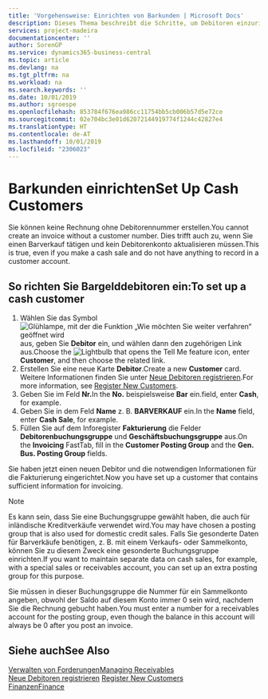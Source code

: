 ```yaml
---
title: 'Vorgehensweise: Einrichten von Barkunden | Microsoft Docs'
description: Dieses Thema beschreibt die Schritte, um Debitoren einzurichten, der in bar bezahlt.
services: project-madeira
documentationcenter: ''
author: SorenGP
ms.service: dynamics365-business-central
ms.topic: article
ms.devlang: na
ms.tgt_pltfrm: na
ms.workload: na
ms.search.keywords: ''
ms.date: 10/01/2019
ms.author: sgroespe
ms.openlocfilehash: 853784f676ea986cc11754bb5cb006b57d5e72ce
ms.sourcegitcommit: 02e704bc3e01d62072144919774f1244c42827e4
ms.translationtype: HT
ms.contentlocale: de-AT
ms.lasthandoff: 10/01/2019
ms.locfileid: "2306023"
---
```

# <a name="set-up-cash-customers"></a><span data-ttu-id="cb1e9-103">Barkunden einrichten</span><span class="sxs-lookup"><span data-stu-id="cb1e9-103">Set Up Cash Customers</span></span>
<span data-ttu-id="cb1e9-104">Sie können keine Rechnung ohne Debitorennummer erstellen.</span><span class="sxs-lookup"><span data-stu-id="cb1e9-104">You cannot create an invoice without a customer number.</span></span> <span data-ttu-id="cb1e9-105">Dies trifft auch zu, wenn Sie einen Barverkauf tätigen und kein Debitorenkonto aktualisieren müssen.</span><span class="sxs-lookup"><span data-stu-id="cb1e9-105">This is true, even if you make a cash sale and do not have anything to record in a customer account.</span></span>  

## <a name="to-set-up-a-cash-customer"></a><span data-ttu-id="cb1e9-106">So richten Sie Bargelddebitoren ein:</span><span class="sxs-lookup"><span data-stu-id="cb1e9-106">To set up a cash customer</span></span>  
1.  <span data-ttu-id="cb1e9-107">Wählen Sie das Symbol ![Glühlampe, mit der die Funktion „Wie möchten Sie weiter verfahren“ geöffnet wird](media/ui-search/search_small.png "Wie möchten Sie weiter verfahren?") aus, geben Sie **Debitor** ein, und wählen dann den zugehörigen Link aus.</span><span class="sxs-lookup"><span data-stu-id="cb1e9-107">Choose the ![Lightbulb that opens the Tell Me feature](media/ui-search/search_small.png "Tell me what you want to do") icon, enter **Customer**, and then choose the related link.</span></span>  
2.  <span data-ttu-id="cb1e9-108">Erstellen Sie eine neue Karte **Debitor**.</span><span class="sxs-lookup"><span data-stu-id="cb1e9-108">Create a new **Customer** card.</span></span> <span data-ttu-id="cb1e9-109">Weitere Informationen finden Sie unter [Neue Debitoren registrieren](sales-how-register-new-customers.md).</span><span class="sxs-lookup"><span data-stu-id="cb1e9-109">For more information, see [Register New Customers](sales-how-register-new-customers.md).</span></span>
3.  <span data-ttu-id="cb1e9-110">Geben Sie im Feld **Nr.**</span><span class="sxs-lookup"><span data-stu-id="cb1e9-110">In the **No.**</span></span> <span data-ttu-id="cb1e9-111">beispielsweise **Bar** ein.</span><span class="sxs-lookup"><span data-stu-id="cb1e9-111">field, enter **Cash**, for example.</span></span>  
4.  <span data-ttu-id="cb1e9-112">Geben Sie in dem Feld **Name** z. B. **BARVERKAUF** ein.</span><span class="sxs-lookup"><span data-stu-id="cb1e9-112">In the **Name** field, enter **Cash Sale**, for example.</span></span>  
5.  <span data-ttu-id="cb1e9-113">Füllen Sie auf dem Inforegister **Fakturierung** die Felder **Debitorenbuchungsgruppe** und **Geschäftsbuchungsgruppe** aus.</span><span class="sxs-lookup"><span data-stu-id="cb1e9-113">On the **Invoicing** FastTab, fill in the **Customer Posting Group** and the **Gen. Bus. Posting Group** fields.</span></span>  

 <span data-ttu-id="cb1e9-114">Sie haben jetzt einen neuen Debitor und die notwendigen Informationen für die Fakturierung eingerichtet.</span><span class="sxs-lookup"><span data-stu-id="cb1e9-114">Now you have set up a customer that contains sufficient information for invoicing.</span></span>  

> [!NOTE]  
>  <span data-ttu-id="cb1e9-115">Es kann sein, dass Sie eine Buchungsgruppe gewählt haben, die auch für inländische Kreditverkäufe verwendet wird.</span><span class="sxs-lookup"><span data-stu-id="cb1e9-115">You may have chosen a posting group that is also used for domestic credit sales.</span></span> <span data-ttu-id="cb1e9-116">Falls Sie gesonderte Daten für Barverkäufe benötigen, z. B. mit einem Verkaufs- oder Sammelkonto, können Sie zu diesem Zweck eine gesonderte Buchungsgruppe einrichten.</span><span class="sxs-lookup"><span data-stu-id="cb1e9-116">If you want to maintain separate data on cash sales, for example, with a special sales or receivables account, you can set up an extra posting group for this purpose.</span></span>  
>   
>  <span data-ttu-id="cb1e9-117">Sie müssen in dieser Buchungsgruppe die Nummer für ein Sammelkonto angeben, obwohl der Saldo auf diesem Konto immer 0 sein wird, nachdem Sie die Rechnung gebucht haben.</span><span class="sxs-lookup"><span data-stu-id="cb1e9-117">You must enter a number for a receivables account for the posting group, even though the balance in this account will always be 0 after you post an invoice.</span></span>  

## <a name="see-also"></a><span data-ttu-id="cb1e9-118">Siehe auch</span><span class="sxs-lookup"><span data-stu-id="cb1e9-118">See Also</span></span>
[<span data-ttu-id="cb1e9-119">Verwalten von Forderungen</span><span class="sxs-lookup"><span data-stu-id="cb1e9-119">Managing Receivables</span></span>](receivables-manage-receivables.md)  
<span data-ttu-id="cb1e9-120">[Neue Debitoren registrieren](sales-how-register-new-customers.md)  </span><span class="sxs-lookup"><span data-stu-id="cb1e9-120">[Register New Customers](sales-how-register-new-customers.md)  </span></span>  
[<span data-ttu-id="cb1e9-121">Finanzen</span><span class="sxs-lookup"><span data-stu-id="cb1e9-121">Finance</span></span>](finance.md)  

